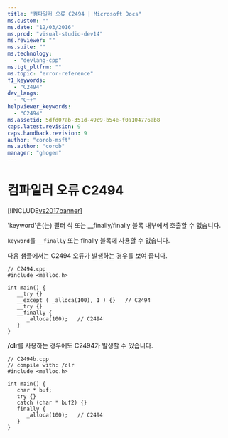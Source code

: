 ```yaml
---
title: "컴파일러 오류 C2494 | Microsoft Docs"
ms.custom: ""
ms.date: "12/03/2016"
ms.prod: "visual-studio-dev14"
ms.reviewer: ""
ms.suite: ""
ms.technology: 
  - "devlang-cpp"
ms.tgt_pltfrm: ""
ms.topic: "error-reference"
f1_keywords: 
  - "C2494"
dev_langs: 
  - "C++"
helpviewer_keywords: 
  - "C2494"
ms.assetid: 5dfd07ab-351d-49c9-b54e-f0a104776ab8
caps.latest.revision: 9
caps.handback.revision: 9
author: "corob-msft"
ms.author: "corob"
manager: "ghogen"
---
```

# 컴파일러 오류 C2494
[!INCLUDE[vs2017banner](../../assembler/inline/includes/vs2017banner.md)]

'keyword'은\(는\) 필터 식 또는 \_\_finally\/finally 블록 내부에서 호출할 수 없습니다.  
  
 `keyword`를 `__finally` 또는 finally 블록에 사용할 수 없습니다.  
  
 다음 샘플에서는 C2494 오류가 발생하는 경우를 보여 줍니다.  
  
```  
// C2494.cpp  
#include <malloc.h>  
  
int main() {  
   __try {}  
   __except ( _alloca(100), 1 ) {}   // C2494  
   __try {}  
   __finally {  
      _alloca(100);   // C2494  
   }  
}  
```  
  
 **\/clr**를 사용하는 경우에도 C2494가 발생할 수 있습니다.  
  
```  
// C2494b.cpp  
// compile with: /clr  
#include <malloc.h>  
  
int main() {  
   char * buf;  
   try {}  
   catch (char * buf2) {}  
   finally {  
      _alloca(100);   // C2494  
   }  
}  
```